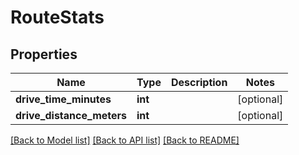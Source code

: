 # RouteStats

## Properties
Name | Type | Description | Notes
------------ | ------------- | ------------- | -------------
**drive_time_minutes** | **int** |  | [optional] 
**drive_distance_meters** | **int** |  | [optional] 

[[Back to Model list]](../README.md#documentation-for-models) [[Back to API list]](../README.md#documentation-for-api-endpoints) [[Back to README]](../README.md)

